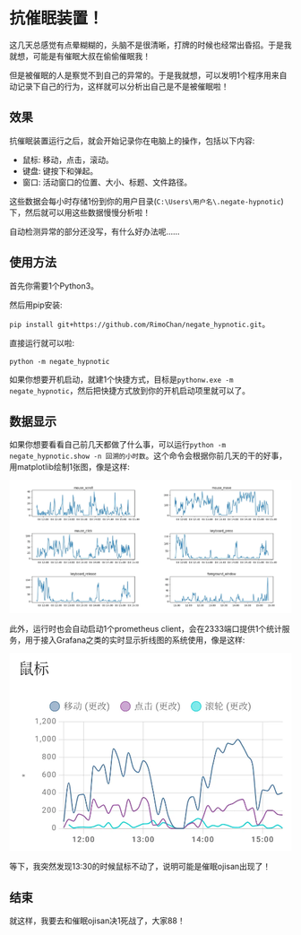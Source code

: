 # 抗催眠装置！

这几天总感觉有点晕糊糊的，头脑不是很清晰，打牌的时候也经常出昏招。于是我就想，可能是有催眠大叔在偷偷催眠我！

但是被催眠的人是察觉不到自己的异常的。于是我就想，可以发明1个程序用来自动记录下自己的行为，这样就可以分析出自己是不是被催眠啦！


## 效果

抗催眠装置运行之后，就会开始记录你在电脑上的操作，包括以下内容: 

- 鼠标: 移动，点击，滚动。
- 键盘: 键按下和弹起。
- 窗口: 活动窗口的位置、大小、标题、文件路径。

这些数据会每小时存储1份到你的用户目录(`C:\Users\用户名\.negate-hypnotic`)下，然后就可以用这些数据慢慢分析啦！

自动检测异常的部分还没写，有什么好办法呢……


## 使用方法

首先你需要1个Python3。

然后用pip安装:

`pip install git+https://github.com/RimoChan/negate_hypnotic.git`。

直接运行就可以啦:

`python -m negate_hypnotic`

如果你想要开机启动，就建1个快捷方式，目标是`pythonw.exe -m negate_hypnotic`，然后把快捷方式放到你的开机启动项里就可以了。


## 数据显示

如果你想要看看自己前几天都做了什么事，可以运行`python -m negate_hypnotic.show -n 回溯的小时数`。这个命令会根据你前几天的干的好事，用matplotlib绘制1张图，像是这样: 

![./img/a.webp](./img/a.webp)

此外，运行时也会自动启动1个prometheus client，会在2333端口提供1个统计服务，用于接入Grafana之类的实时显示折线图的系统使用，像是这样: 

![./img/b.webp](./img/b.webp)

等下，我突然发现13:30的时候鼠标不动了，说明可能是催眠ojisan出现了！


## 结束

就这样，我要去和催眠ojisan决1死战了，大家88！
